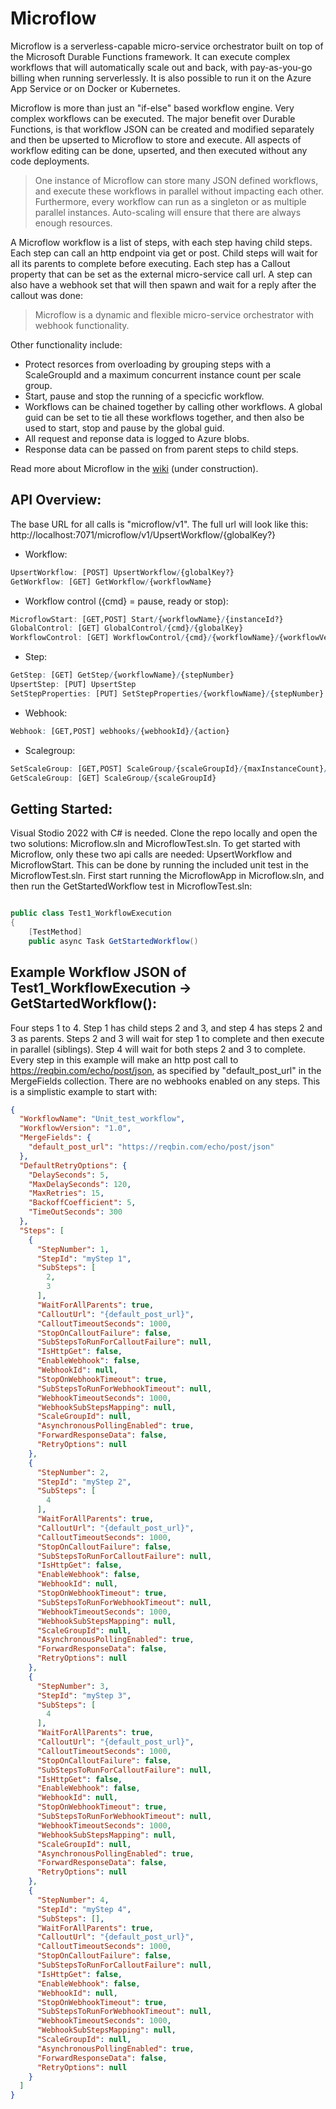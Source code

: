 # Microflow

Microflow is a serverless-capable micro-service orchestrator built on top of the Microsoft Durable Functions framework. It can execute complex workflows that will automatically scale out and back, with pay-as-you-go billing when running serverlessly. It is also possible to run it on the Azure App Service or on Docker or Kubernetes.

Microflow is more than just an "if-else" based workflow engine. Very complex workflows can be executed. The major benefit over Durable Functions, is that workflow JSON can be created and modified separately and then be upserted to Microflow to store and execute. All aspects of workflow editing can be done, upserted, and then executed without any code deployments.

> One instance of Microflow can store many JSON defined workflows, and execute these workflows in parallel without impacting each other. Furthermore, every workflow can  run as a singleton or as multiple parallel instances. Auto-scaling will ensure that there are always enough resources.

A Microflow workflow is a list of steps, with each step having child steps. Each step can call an http endpoint via get or post. Child steps will wait for all its parents to complete before executing. Each step has a Callout property that can be set as the external micro-service call url. A step can also have a webhook set that will then spawn and wait for a reply after the callout was done:

> Microflow is a dynamic and flexible micro-service orchestrator with webhook functionality.

Other functionality include:
- Protect resorces from overloading by grouping steps with a ScaleGroupId and a maximum concurrent instance count per scale group.
- Start, pause and stop the running of a specicfic workflow.
- Workflows can be chained together by calling other workflows. A global guid can be set to tie all these workflows together, and then also be used to start, stop and pause by the global guid.
- All request and reponse data is logged to Azure blobs.
- Response data can be passed on from parent steps to child steps.

Read more about Microflow in the [wiki](https://github.com/andre-maree/Microflow/wiki "wiki") (under construction).

## API Overview:
The base URL for all calls is "microflow/v1". The full url will look like this: http://localhost:7071/microflow/v1/UpsertWorkflow/{globalKey?} 

- Workflow:
```r
UpsertWorkflow: [POST] UpsertWorkflow/{globalKey?}
GetWorkflow: [GET] GetWorkflow/{workflowName}
```
- Workflow control ({cmd} = pause, ready or stop):
```r
MicroflowStart: [GET,POST] Start/{workflowName}/{instanceId?}
GlobalControl: [GET] GlobalControl/{cmd}/{globalKey}
WorkflowControl: [GET] WorkflowControl/{cmd}/{workflowName}/{workflowVersion}
```
- Step:
```r
GetStep: [GET] GetStep/{workflowName}/{stepNumber}
UpsertStep: [PUT] UpsertStep
SetStepProperties: [PUT] SetStepProperties/{workflowName}/{stepNumber}
```
- Webhook:
```r
Webhook: [GET,POST] webhooks/{webhookId}/{action}
```
- Scalegroup:
```r
SetScaleGroup: [GET,POST] ScaleGroup/{scaleGroupId}/{maxInstanceCount}/{maxWaitSeconds:int?}
GetScaleGroup: [GET] ScaleGroup/{scaleGroupId}
```
## Getting Started:
Visual Stodio 2022 with C# is needed. Clone the repo locally and open the two solutions: Microflow.sln and MicroflowTest.sln. To get started with Microflow, only these two api calls are needed: UpsertWorkflow and MicroflowStart. This can be done by running the included unit test in the MicroflowTest.sln. First start running the MicroflowApp in Microflow.sln, and then run the GetStartedWorkflow test in MicroflowTest.sln:
```csharp

public class Test1_WorkflowExecution
{
    [TestMethod]
    public async Task GetStartedWorkflow()

```


## Example Workflow JSON of Test1_WorkflowExecution -> GetStartedWorkflow():

Four steps 1 to 4. Step 1 has child steps 2 and 3, and step 4 has steps 2 and 3 as parents. Steps 2 and 3 will wait for step 1 to complete and then execute in parallel (siblings). Step 4 will wait for both steps 2 and 3 to complete. Every step in this example will make an http post call to https://reqbin.com/echo/post/json, as specified by "default_post_url" in the MergeFields collection. There are no webhooks enabled on any steps. This is a simplistic example to start with:
```json
{
  "WorkflowName": "Unit_test_workflow",
  "WorkflowVersion": "1.0",
  "MergeFields": {
    "default_post_url": "https://reqbin.com/echo/post/json"
  },
  "DefaultRetryOptions": {
    "DelaySeconds": 5,
    "MaxDelaySeconds": 120,
    "MaxRetries": 15,
    "BackoffCoefficient": 5,
    "TimeOutSeconds": 300
  },
  "Steps": [
    {
      "StepNumber": 1,
      "StepId": "myStep 1",
      "SubSteps": [
        2,
        3
      ],
      "WaitForAllParents": true,
      "CalloutUrl": "{default_post_url}",
      "CalloutTimeoutSeconds": 1000,
      "StopOnCalloutFailure": false,
      "SubStepsToRunForCalloutFailure": null,
      "IsHttpGet": false,
      "EnableWebhook": false,
      "WebhookId": null,
      "StopOnWebhookTimeout": true,
      "SubStepsToRunForWebhookTimeout": null,
      "WebhookTimeoutSeconds": 1000,
      "WebhookSubStepsMapping": null,
      "ScaleGroupId": null,
      "AsynchronousPollingEnabled": true,
      "ForwardResponseData": false,
      "RetryOptions": null
    },
    {
      "StepNumber": 2,
      "StepId": "myStep 2",
      "SubSteps": [
        4
      ],
      "WaitForAllParents": true,
      "CalloutUrl": "{default_post_url}",
      "CalloutTimeoutSeconds": 1000,
      "StopOnCalloutFailure": false,
      "SubStepsToRunForCalloutFailure": null,
      "IsHttpGet": false,
      "EnableWebhook": false,
      "WebhookId": null,
      "StopOnWebhookTimeout": true,
      "SubStepsToRunForWebhookTimeout": null,
      "WebhookTimeoutSeconds": 1000,
      "WebhookSubStepsMapping": null,
      "ScaleGroupId": null,
      "AsynchronousPollingEnabled": true,
      "ForwardResponseData": false,
      "RetryOptions": null
    },
    {
      "StepNumber": 3,
      "StepId": "myStep 3",
      "SubSteps": [
        4
      ],
      "WaitForAllParents": true,
      "CalloutUrl": "{default_post_url}",
      "CalloutTimeoutSeconds": 1000,
      "StopOnCalloutFailure": false,
      "SubStepsToRunForCalloutFailure": null,
      "IsHttpGet": false,
      "EnableWebhook": false,
      "WebhookId": null,
      "StopOnWebhookTimeout": true,
      "SubStepsToRunForWebhookTimeout": null,
      "WebhookTimeoutSeconds": 1000,
      "WebhookSubStepsMapping": null,
      "ScaleGroupId": null,
      "AsynchronousPollingEnabled": true,
      "ForwardResponseData": false,
      "RetryOptions": null
    },
    {
      "StepNumber": 4,
      "StepId": "myStep 4",
      "SubSteps": [],
      "WaitForAllParents": true,
      "CalloutUrl": "{default_post_url}",
      "CalloutTimeoutSeconds": 1000,
      "StopOnCalloutFailure": false,
      "SubStepsToRunForCalloutFailure": null,
      "IsHttpGet": false,
      "EnableWebhook": false,
      "WebhookId": null,
      "StopOnWebhookTimeout": true,
      "SubStepsToRunForWebhookTimeout": null,
      "WebhookTimeoutSeconds": 1000,
      "WebhookSubStepsMapping": null,
      "ScaleGroupId": null,
      "AsynchronousPollingEnabled": true,
      "ForwardResponseData": false,
      "RetryOptions": null
    }
  ]
}
```
